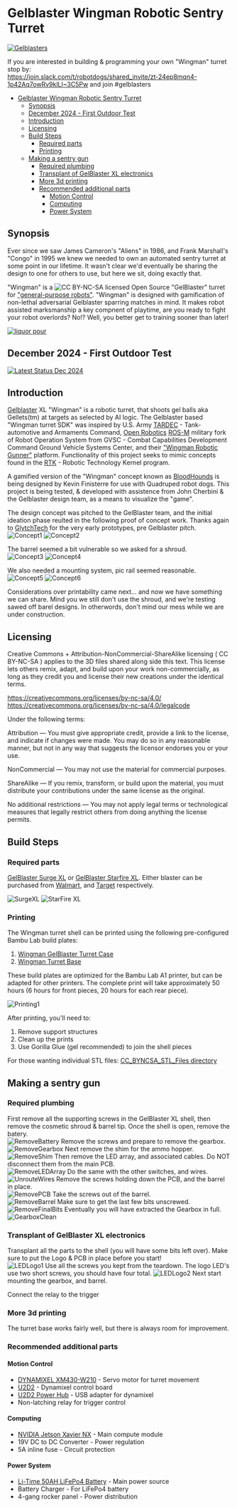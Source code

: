 # Gelblaster Wingman Robotic Sentry Turret

[![Gelblasters](images/GelBlasterlogo.jpg)](https://gelblaster.com)

If you are interested in building & programming your own "Wingman" turret stop by:<br>
https://join.slack.com/t/robotdogs/shared_invite/zt-24ep8mqn4-1p42Aq7owRv9klLI~3C5Pw and join #gelblasters 

* [Gelblaster Wingman Robotic Sentry Turret](#gelblaster-wingman-robotic-sentry-turret)
   * [Synopsis](#synopsis)
   * [December 2024 - First Outdoor Test](#december-2024---first-outdoor-test)
   * [Introduction](#introduction)
   * [Licensing](#licensing)
   * [Build Steps](#build-steps)
      * [Required parts](#required-parts)
      * [Printing](#printing)
   * [Making a sentry gun](#making-a-sentry-gun)
      * [Required plumbing](#required-plumbing)
      * [Transplant of GelBlaster XL electronics](#transplant-of-gelblaster-xl-electronics)
      * [More 3d printing](#more-3d-printing)
      * [Recommended additional parts](#recommended-additional-parts)
         * [Motion Control](#motion-control)
         * [Computing](#computing)
         * [Power System](#power-system)

## Synopsis 

Ever since we saw James Cameron's "Aliens" in 1986, and Frank Marshall's "Congo" in 1995 we knew we needed to own an automated sentry turret at some point in our lifetime. It wasn't clear we'd eventually be sharing the design to one for others to use, but here we sit, doing exactly that. 

"Wingman" is a ![CC BY-NC-SA ](https://licensebuttons.net/l/by-nc-sa/3.0/88x31.png) licensed Open Source "GelBlaster" turret for ["general-purpose robots"](https://www.bostondynamics.com/open-letter-opposing-weaponization-general-purpose-robots). "Wingman" is designed with gamification of non-lethal adversarial Gelblaster sparring matches in mind. It makes robot assisted marksmanship a key compnent of playtime, are you ready to fight your robot overlords? No!? Well, you better get to training sooner than later!

[![liquor pour](http://img.youtube.com/vi/IS2PtmM9mwU/0.jpg)](https://www.youtube.com/watch?v=IS2PtmM9mwU) 

## December 2024 - First Outdoor Test
[![Latest Status Dec 2024](http://img.youtube.com/vi/UjThLahqY9g/0.jpg)](https://youtube.com/shorts/UjThLahqY9g)<br>

## Introduction

[Gelblaster](https://gelblaster.com) XL "Wingman" is a robotic turret, that shoots gel balls aka Gellets(tm) at targets as selected by AI logic. The Gelblaster based "Wingman turret SDK" was inspired by U.S. Army [TARDEC](https://asc.army.mil/web/news-alt-jfm18-wingman-is-first-step-toward-weaponized-robotics/) - Tank-automotive and Armaments Command, [Open Robotics](https://www.openrobotics.org) [ROS-M](https://rosmilitary.org/faq/) military fork of Robot Operation System from GVSC - Combat Capabilities Development Command Ground Vehicle Systems Center, and their ["Wingman Robotic Gunner"](https://apps.dtic.mil/sti/pdfs/AD1069401.pdf) platform. Functionality of this project seeks to mimic concepts found in the [RTK](https://vimeo.com/593277076?) - Robotic Technology Kernel program. 

A gamified version of the "Wingman" concept known as [BloodHounds](https://github.com/MAVProxyUser/BloodHounds) is being designed by Kevin Finisterre for use with Quadruped robot dogs. This project is being tested, & developed with assistence from John Cherbini & the Gelblaster design team, as a means to visualize the "game". 

The design concept was pitched to the GelBlaster team, and the initial ideation phase reulted in the following proof of concept work. Thanks again to [GlytchTech](https://twitter.com/GlytchTech) for the very early prototypes, pre Gelblaster pitch.<br> 
![Concept1](https://github.com/MAVProxyUser/Gelblaster_Wingman/raw/main/images/Concept1.png)
![Concept2](https://github.com/MAVProxyUser/Gelblaster_Wingman/raw/main/images/Concept2.png)

The barrel seemed a bit vulnerable so we asked for a shroud.<br> 
![Concept3](https://github.com/MAVProxyUser/Gelblaster_Wingman/raw/main/images/Concept3.png)
![Concept4](https://github.com/MAVProxyUser/Gelblaster_Wingman/raw/main/images/Concept4.png)

We also needed a mounting system, pic rail seemed reasonable.<br> 
![Concept5](https://github.com/MAVProxyUser/Gelblaster_Wingman/raw/main/images/Concept5.png)
![Concept6](https://github.com/MAVProxyUser/Gelblaster_Wingman/raw/main/images/Concept6.png)

Considerations over printability came next... and now we have something we can share. Mind you we still don't use the shroud, and we're testing sawed off barel designs. In otherwords, don't mind our mess while we are under construction.

## Licensing 

Creative Commons + Attribution-NonCommercial-ShareAlike licensing ( 
CC BY-NC-SA ) applies to the 3D files shared along side this text. This license lets others remix, adapt, and build upon your work non-commercially, as long as they credit you and license their new creations under the identical terms.

https://creativecommons.org/licenses/by-nc-sa/4.0/<br>
https://creativecommons.org/licenses/by-nc-sa/4.0/legalcode<br>

Under the following terms:

Attribution — You must give appropriate credit, provide a link to the license, and indicate if changes were made. You may do so in any reasonable manner, but not in any way that suggests the licensor endorses you or your use.

NonCommercial — You may not use the material for commercial purposes.

ShareAlike — If you remix, transform, or build upon the material, you must distribute your contributions under the same license as the original.

No additional restrictions — You may not apply legal terms or technological measures that legally restrict others from doing anything the license permits.

## Build Steps

### Required parts

[GelBlaster Surge XL](https://gelblaster.com/products/surge-xl)
or
[GelBlaster Starfire XL](https://gelblaster.com/products/starfire-xl). Either blaster can be purchased from [Walmart](https://www.walmart.com/ip/Gel-Blaster-Surge-XL-Day-N-Nite-Gel-Bead-Blaster-with-Glow-in-the-Dark-Starfire-Activator-5k-Starfire-Gellets-10k-Green-Gellets/1283028596), and [Target](https://www.target.com/p/gel-blaster-starfire-xl-glow-in-the-dark-gellet-blaster/-/A-86669382) respectively. 

![SurgeXL](https://github.com/MAVProxyUser/Gelblaster_Wingman/raw/main/images/SurgeXL.jpeg)
![StarFire XL](https://github.com/MAVProxyUser/Gelblaster_Wingman/raw/main/images/StarFire.jpeg)

### Printing
The Wingman turret shell can be printed using the following pre-configured Bambu Lab build plates:

1. [Wingman GelBlaster Turret Case](https://makerworld.com/en/models/787567#profileId-725512)
2. [Wingman Turret Base](https://makerworld.com/en/models/787554#profileId-725499)

These build plates are optimized for the Bambu Lab A1 printer, but can be adapted for other printers. The complete print will take approximately 50 hours (6 hours for front pieces, 20 hours for each rear piece).

![Printing1](https://github.com/MAVProxyUser/Gelblaster_Wingman/raw/main/images/Printing1.jpg)

After printing, you'll need to:
1. Remove support structures
2. Clean up the prints
3. Use Gorilla Glue (gel recommended) to join the shell pieces

For those wanting individual STL files:
[CC_BYNCSA_STL_Files directory](https://github.com/MAVProxyUser/Gelblaster_Wingman/)

## Making a sentry gun

### Required plumbing
First remove all the supporting screws in the GelBlaster XL shell, then remove the cosmetic shroud & barrel tip. Once the shell is open, remove the batery. <br>
![RemoveBattery](https://github.com/MAVProxyUser/Gelblaster_Wingman/raw/main/images/RemoveBattery.jpg)
Remove the screws and prepare to remove the gearbox.<br> 
![RemoveGearbox](https://github.com/MAVProxyUser/Gelblaster_Wingman/raw/main/images/RemoveGearbox.jpg)
Next remove the shim for the ammo hopper.<br> 
![RemoveShim](https://github.com/MAVProxyUser/Gelblaster_Wingman/raw/main/images/RemoveShim.jpg)
Then remove the LED array, and associated cables. Do NOT disconnect them from the main PCB.<br> 
![RemoveLEDArray](https://github.com/MAVProxyUser/Gelblaster_Wingman/raw/main/images/RemoveLEDArray.jpg)
Do the same with the other switches, and wires.<br> 
![UnrouteWires](https://github.com/MAVProxyUser/Gelblaster_Wingman/raw/main/images/UnrouteWires.jpg)
Remove the screws holding down the PCB, and the barrel in place.<br> 
![RemovePCB](https://github.com/MAVProxyUser/Gelblaster_Wingman/raw/main/images/RemovePCB.jpg) 
Take the screws out of the barrel.<br>
![RemoveBarrel](https://github.com/MAVProxyUser/Gelblaster_Wingman/raw/main/images/RemoveBarrel.jpg)
Make sure to get the last few bits unscrewed.<br>
![RemoveFinalBits](https://github.com/MAVProxyUser/Gelblaster_Wingman/raw/main/images/RemoveFinalBits.jpg)
Eventually you will have extracted the Gearbox in full.<br>
![GearboxClean](https://github.com/MAVProxyUser/Gelblaster_Wingman/raw/main/images/GearboxClean.jpg)

### Transplant of GelBlaster XL electronics
Transplant all the parts to the shell (you will have some bits left over). Make sure to put the Logo & PCB in place before you start!<br> 
![LEDLogo1](https://github.com/MAVProxyUser/Gelblaster_Wingman/raw/main/images/LEDLogo1.jpg)
Use all the screws you kept from the teardown. The logo LED's use two short screws, you should have four total.
![LEDLogo2](https://github.com/MAVProxyUser/Gelblaster_Wingman/raw/main/images/LEDLogo2.jpg)
Next start mounting the gearbox, and barrel. 

Connect the relay to the trigger

### More 3d printing
The turret base works fairly well, but there is always room for improvement. 

### Recommended additional parts

#### Motion Control
- [DYNAMIXEL XM430-W210](https://www.robotis.us/dynamixel-xm430-w210-t/) - Servo motor for turret movement
- [U2D2](https://www.robotis.us/u2d2/) - Dynamixel control board
- [U2D2 Power Hub](https://www.robotis.us/u2d2-power-hub-board-set/) - USB adapter for dynamixel
- Non-latching relay for trigger control

#### Computing
- [NVIDIA Jetson Xavier NX](https://www.nvidia.com/en-us/autonomous-machines/embedded-systems/jetson-xavier-nx/) - Main compute module
- 19V DC to DC Converter - Power regulation
- 5A inline fuse - Circuit protection

#### Power System
- [Li-Time 50AH LiFePo4 Battery](https://www.lithiumion-batteries.com/products/50ah-lifepo4-battery/) - Main power source
- Battery Charger - For LiFePo4 battery
- 4-gang rocker panel - Power distribution


